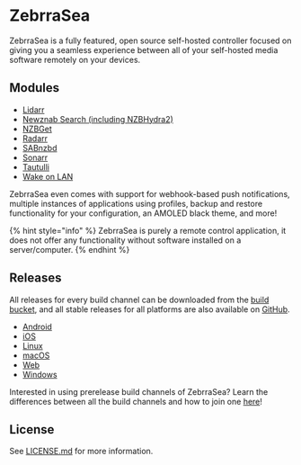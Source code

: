 # ZebrraSea

ZebrraSea is a fully featured, open source self-hosted controller focused on giving you a seamless experience between all of your self-hosted media software remotely on your devices.

## Modules

* [Lidarr](modules/lidarr.md)
* [Newznab Search (including NZBHydra2)](modules/newznab-search.md)
* [NZBGet](modules/nzbget.md)
* [Radarr](modules/radarr.md)
* [SABnzbd](modules/sabnzbd.md)
* [Sonarr](modules/sonarr.md)
* [Tautulli](modules/tautulli.md)
* [Wake on LAN](modules/wake-on-lan.md)

ZebrraSea even comes with support for webhook-based push notifications, multiple instances of applications using profiles, backup and restore functionality for your configuration, an AMOLED black theme, and more!

{% hint style="info" %}
ZebrraSea is purely a remote control application, it does not offer any functionality without software installed on a server/computer.
{% endhint %}

## Releases

All releases for every build channel can be downloaded from the [build bucket](https://builds.zebrrasea.app/), and all stable releases for all platforms are also available on [GitHub](https://github.com/YourUsername/ZebrraSea/releases).

* [Android](releases/android.md)
* [iOS](releases/ios.md)
* [Linux](releases/linux.md)
* [macOS](releases/macos.md)
* [Web](releases/web.md)
* [Windows](releases/windows.md)

Interested in using prerelease build channels of ZebrraSea? Learn the differences between all the build channels and how to join one [here](getting-started/build-channels.md)!

## License

See [LICENSE.md](https://github.com/YourUsername/ZebrraSea/blob/master/LICENSE.md) for more information.
